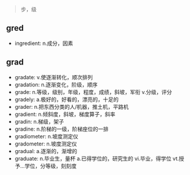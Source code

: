 > 步，级

## gred

- ingredient: n.成分，因素

## grad

- gradate: v.使逐渐转化，顺次排列
- gradation: n.逐渐变化，阶级，顺序
- grade: n.等级，级别，年级，程度，成绩，斜坡，军衔 v.分级，评分
- gradely: a.极好的，好看的，漂亮的，十足的
- grader: n.把东西分类的人/机器，推土机，平路机
- gradient: n.倾斜度，斜坡，梯度算子，斜率
- gradin: n.梯级，架子
- gradine: n.阶梯的一级，阶梯座位的一排
- gradiometer: n.坡度测定仪
- gradometer: n.坡度测定仪
- gradual: a.逐渐的，渐增的
- graduate: n.毕业生，量杯 a.已得学位的，研究生的 vi.毕业，得学位 vt.授予...学位，分等级，刻刻度
